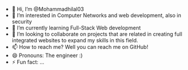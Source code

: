 - 👋 Hi, I’m @Mohammadhilal03
- 👀 I’m interested in Computer Networks and web development, also in security 
- 🌱 I’m currently learning Full-Stack Web development 
- 💞️ I’m looking to collaborate on projects that are related in creating full integrated websites to expand my skills in this field.
- 📫 How to reach me? Well you can reach me on GitHub!
- 😄 Pronouns: The engineer :)
- ⚡ Fun fact: ...

<!---
Mohammadhilal03/Mohammadhilal03 is a ✨ special ✨ repository because its `README.md` (this file) appears on your GitHub profile.
You can click the Preview link to take a look at your changes.
--->
